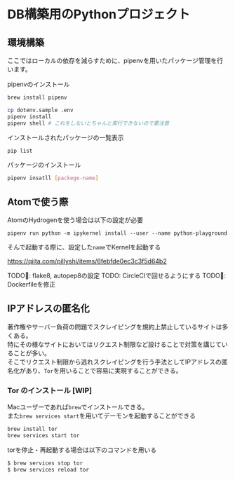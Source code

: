 # DB構築用のPythonプロジェクト

## 環境構築

ここではローカルの依存を減らすために、pipenvを用いたパッケージ管理を行います。

pipenvのインストール

```bash
brew install pipenv
```

```bash
cp dotenv.sample .env
pipenv install
pipenv shell # これをしないとちゃんと実行できないので要注意
```

インストールされたパッケージの一覧表示

```bash
pip list
```

パッケージのインストール

```bash
pipenv insatll [packege-name]
```

## Atomで使う際

AtomのHydrogenを使う場合は以下の設定が必要

```
pipenv run python -m ipykernel install --user --name python-playground
```
そんで起動する際に、設定した`name`でKernelを起動する

https://qiita.com/pillyshi/items/6febfde0ec3c3f5d64b2

TODO: flake8, autopep8の設定
TODO: CircleCIで回せるようにする
TODO: Dockerfileを修正

## IPアドレスの匿名化

著作権やサーバー負荷の問題でスクレイピングを規約上禁止しているサイトは多くある。  
特にその様なサイトにおいてはリクエスト制限など設けることで対策を講じていることが多い。  
そこでリクエスト制限から逃れスクレイピングを行う手法としてIPアドレスの匿名化があり、`Tor`を用いることで容易に実現することができる。


### Tor のインストール [WIP]

Macユーザーであれば`brew`でインストールできる。  
また`brew services start`を用いてデーモンを起動することができる

```bash
brew install tor
brew services start tor
```

torを停止・再起動する場合は以下のコマンドを用いる

```bash
$ brew services stop tor
$ brew services reload tor
```



